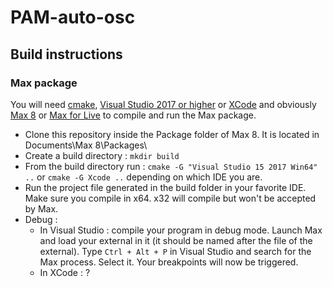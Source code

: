 # PAM-auto-osc


## Build instructions

### Max package

You will need [cmake](https://cmake.org/install/), [Visual Studio 2017 or higher](https://visualstudio.microsoft.com/fr/?rr=https%3A%2F%2Fwww.qwant.com%2F) or [XCode](https://developer.apple.com/xcode/) and obviously [Max 8](https://cycling74.com/products/max/)  or [Max for Live](https://www.ableton.com/en/live/max-for-live/) to compile and run the Max package.
* Clone this repository inside the Package folder of Max 8. It is located in Documents\Max 8\Packages\ 
* Create a build directory : ```mkdir build```
* From the build directory run : ```cmake -G "Visual Studio 15 2017 Win64" ..``` or ```cmake -G Xcode ..``` depending on which IDE you are.
* Run the project file generated in the build folder in your favorite IDE. Make sure you compile in x64. x32 will compile but won't be accepted by Max.
* Debug :
  + In Visual Studio : compile your program in debug mode. Launch Max and load your external in it (it should be named after the file of the external). Type ```Ctrl + Alt + P``` in Visual Studio and search for the Max process. Select it. Your breakpoints will now be triggered.
  + In XCode : ?
